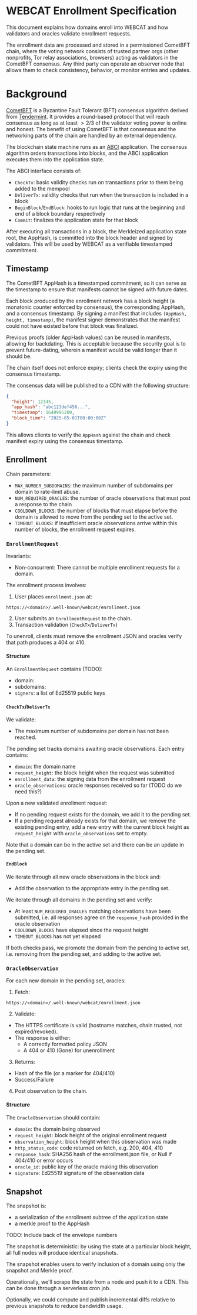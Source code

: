 # WEBCAT Enrollment Specification

This document explains how domains enroll into WEBCAT and how validators and oracles validate enrollment requests.

The enrollment data are processed and stored in a permissioned CometBFT chain, where the voting network consists of trusted partner orgs (other nonprofits, Tor relay associations, browsers) acting as validators in the CometBFT consensus. Any third party can operate an observer node that allows them to check consistency, behavior, or monitor entries and updates.

# Background

[CometBFT](https://docs.cometbft.com/v1.0/) is a Byzantine Fault Tolerant (BFT) consensus algorithm derived from [Tendermint](https://arxiv.org/abs/1807.04938). It provides a round-based protocol that will reach consensus as long as at least $\gt 2/3$ of the validator voting power is online and honest. The benefit of using CometBFT is that consensus and the networking parts of the chain are handled by an external dependency.

The blockchain state machine runs as an [ABCI](https://docs.cometbft.com/v1.0/) application. The consensus algorithm orders transactions into blocks, and the ABCI application executes them into the application state.

The ABCI interface consists of:
- `CheckTx`: basic validity checks run on transactions prior to them being added to the mempool
- `DeliverTx`: validity checks that run when the transaction is included in a block
- `BeginBlock`/`EndBlock`: hooks to run logic that runs at the beginning and end of a block boundary respectively
- `Commit`: finalizes the application state for that block

After executing all transactions in a block, the Merkleized application state root, the AppHash, is committed into the block header and signed by validators. This will be used by WEBCAT as a verifiable timestamped commitment.

## Timestamp

The CometBFT AppHash is a timestamped commitment, so it can serve as the timestamp to ensure that manifests cannot be signed with future dates.

Each block produced by the enrollment network has a block height (a monatonic counter enforced by consensus), the corresponding AppHash, and a consensus timestamp. By signing a manifest that includes `(AppHash, height, timestamp)`, the manifest signer demonstrates that the manifest could not have existed before that block was finalized.

Previous proofs (older AppHash values) can be reused in manifests, allowing for backdating. This is acceptable because the security goal is to prevent future-dating, wherein a manifest would be valid longer than it should be.

The chain itself does not enforce expiry; clients check the expiry using the consensus timestamp.

The consensus data will be published to a CDN with the following structure:

```json
{
  "height": 12345,
  "app_hash": "abc123def456...",
  "timestamp": 1640995200,
  "block_time": "2025-05-01T00:00:00Z"
}
```

This allows clients to verify the `AppHash` against the chain and check manifest expiry using the consensus timestamp.

## Enrollment

Chain parameters:
- `MAX_NUMBER_SUBDOMAINS`: the maximum number of subdomains per domain to rate-limit abuse.
- `NUM_REQUIRED_ORACLES`: the number of oracle observations that must post a response to the chain
- `COOLDOWN_BLOCKS`: the number of blocks that must elapse before the domain is allowed to move from the pending set to the active set.
- `TIMEOUT_BLOCKS`: if insufficient oracle observations arrive within this number of blocks, the enrollment request expires.

### `EnrollmentRequest`

Invariants:
- Non-concurrent: There cannot be multiple enrollment requests for a domain.

The enrollment process involves:
1. User places `enrollment.json` at:

```
https://<domain>/.well-known/webcat/enrollment.json
```

2. User submits an `EnrollmentRequest` to the chain.
3. Transaction validation (`CheckTx`/`DeliverTx`)

To unenroll, clients must remove the enrollment JSON and oracles verify that path produces a 404 or 410.

#### Structure

An `EnrollmentRequest` contains (TODO):
- domain:
- subdomains:
- `signers`: a list of Ed25519 public keys

#### `CheckTx`/`DeliverTx`

We validate:
- The maximum number of subdomains per domain has not been reached.

The pending set tracks domains awaiting oracle observations. Each entry contains:

- `domain`: the domain name
- `request_height`: the block height when the request was submitted
- `enrollment_data`: the signing data from the enrollment request
- `oracle_observations`: oracle responses received so far (TODO do we need this?)

Upon a new validated enrollment request:
- If no pending request exists for the domain, we add it to the pending set.
- If a pending request already exists for that domain, we remove the existing pending entry, add a new entry with the current block height as `request_height` with `oracle_observations` set to empty.

Note that a domain can be in the active set and there can be an update in the pending set.

#### `EndBlock`

We iterate through all new oracle observations in the block and:
- Add the observation to the appropriate entry in the pending set.

We iterate through all domains in the pending set and verify:
- At least `NUM_REQUIRED_ORACLES` matching observations have been submitted, i.e. all responses agree on the `response_hash` provided in the oracle observation
- `COOLDOWN_BLOCKS` have elapsed since the request height
- `TIMEOUT_BLOCKS` has not yet elapsed

If both checks pass, we promote the domain from the pending to active set, i.e. removing from the pending set, and adding to the active set.

### `OracleObservation`

For each new domain in the pending set, oracles:

1. Fetch:

```
https://<domain>/.well-known/webcat/enrollment.json
```

2. Validate:
- The HTTPS certificate is valid (hostname matches, chain trusted, not expired/revoked).
- The response is either:
    - A correctly formatted policy JSON
    - A 404 or 410 (Gone) for unenrollment

3. Returns:
- Hash of the file (or a marker for 404/410)
- Success/Failure

4. Post observation to the chain.

#### Structure

The `OracleObservation` should contain:
- `domain`: the domain being observed
- `request_height`: block height of the original enrollment request
- `observation_height`: block height when this observation was made
- `http_status_code`: code returned on fetch, e.g. 200, 404, 410
- `response_hash`: SHA256 hash of the enrollment.json file, or Null if 404/410 or error occurs
- `oracle_id`: public key of the oracle making this observation
- `signature`: Ed25519 signature of the observation data

## Snapshot

The snapshot is:
- a serialization of the enrollment subtree of the application state
- a merkle proof to the AppHash

TODO: Include back of the envelope numbers

The snapshot is deterministic: by using the state at a particular block height, all full nodes will produce identical snapshots.

The snapshot enables users to verify inclusion of a domain using only the snapshot and Merkle proof.

Operationally, we'll scrape the state from a node and push it to a CDN. This can be done through a serverless cron job.

Optionally, we could compute and publish incremental diffs relative to previous snapshots to reduce bandwidth usage.
